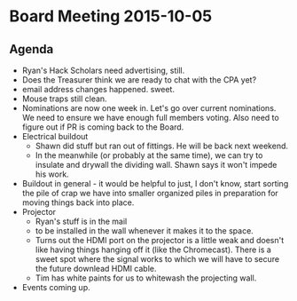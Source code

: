 Board Meeting 2015-10-05
=======

Agenda
------

- Ryan's Hack Scholars need advertising, still.
- Does the Treasurer think we are ready to chat with the CPA yet?
- email address changes happened. sweet.
- Mouse traps still clean.
- Nominations are now one week in. Let's go over current nominations. We need to ensure we have enough full members voting. Also need to figure out if PR is coming back to the Board.
- Electrical buildout
  - Shawn did stuff but ran out of fittings. He will be back next weekend.
  - In the meanwhile (or probably at the same time), we can try to insulate and drywall the dividing wall. Shawn says it won't impede his work.
- Buildout in general - it would be helpful to just, I don't know, start sorting the pile of crap we have into smaller organized piles in preparation for moving things back into place.
- Projector
  - Ryan's stuff is in the mail
  - to be installed in the wall whenever it makes it to the space.
  - Turns out the HDMI port on the projector is a little weak and doesn't like having things hanging off it (like the Chromecast). There is a sweet spot where the signal works to which we will have to secure the future downlead HDMI cable.
  - Tim has white paints for us to whitewash the projecting wall.
- Events coming up.

